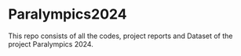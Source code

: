 # Paralympics2024
This repo consists of all the codes, project reports and Dataset of the project Paralympics 2024.
